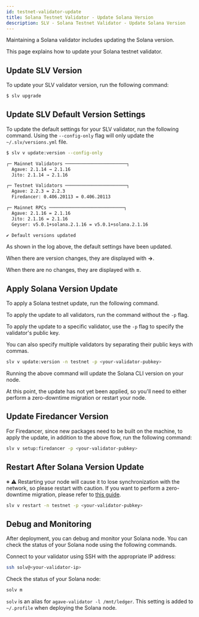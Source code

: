 ```yaml
---
id: testnet-validator-update
title: Solana Testnet Validator - Update Solana Version
description: SLV - Solana Testnet Validator - Update Solana Version
---
```


Maintaining a Solana validator includes updating the Solana version.

This page explains how to update your Solana testnet validator.

## Update SLV Version

To update your SLV validator version, run the following command:

```bash
$ slv upgrade
```

## Update SLV Default Version Settings

To update the default settings for your SLV validator, run the following command.
Using the `--config-only` flag will only update the `~/.slv/versions.yml` file.

```bash
$ slv v update:version --config-only

┌─ Mainnet Validators ───────────────────────┐
  Agave: 2.1.14 → 2.1.16
  Jito: 2.1.14 → 2.1.16

┌─ Testnet Validators ───────────────────────┐
  Agave: 2.2.3 = 2.2.3
  Firedancer: 0.406.20113 = 0.406.20113

┌─ Mainnet RPCs ────────────────────────────┐
  Agave: 2.1.16 = 2.1.16
  Jito: 2.1.16 = 2.1.16
  Geyser: v5.0.1+solana.2.1.16 = v5.0.1+solana.2.1.16

✔ Default versions updated
```

As shown in the log above, the default settings have been updated.

When there are version changes, they are displayed with **->**.

When there are no changes, they are displayed with **=**.

## Apply Solana Version Update

To apply a Solana testnet update, run the following command.

To apply the update to all validators, run the command without the `-p` flag.

To apply the update to a specific validator, use the `-p` flag to specify the validator's public key.

You can also specify multiple validators by separating their public keys with commas.

```bash
slv v update:version -n testnet -p <your-validator-pubkey> 
```

Running the above command will update the Solana CLI version on your node.

At this point, the update has not yet been applied, so you'll need to either perform a zero-downtime migration or restart your node.

## Update Firedancer Version

For Firedancer, since new packages need to be built on the machine,
to apply the update, in addition to the above flow, run the following command:

```bash
slv v setup:firedancer -p <your-validator-pubkey>
```

## Restart After Solana Version Update

※ ⚠️ Restarting your node will cause it to lose synchronization with the network, so please restart with caution. If you want to perform a zero-downtime migration, please refer to [this guide](/en/doc/testnet-validator/migrate).

```bash
slv v restart -n testnet -p <your-validator-pubkey>
```

## Debug and Monitoring

After deployment, you can debug and monitor your Solana node.
You can check the status of your Solana node using the following commands.

Connect to your validator using SSH with the appropriate IP address:
```bash
ssh solv@<your-validator-ip>
```

Check the status of your Solana node:
```bash
solv m
```

`solv` is an alias for `agave-validator -l /mnt/ledger`.
This setting is added to `~/.profile` when deploying the Solana node.

